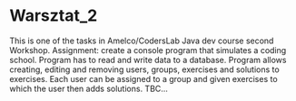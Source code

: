 # Warsztat_2
This is one of the tasks in Amelco/CodersLab Java dev course second Workshop.
Assignment: create a console program that simulates a coding school. Program has to read and write data to a database.
Program allows creating, editing and removing users, groups, exercises and solutions to exercises. Each user can be assigned to a group 
and given exercises to which the user then adds solutions.
TBC...
 
